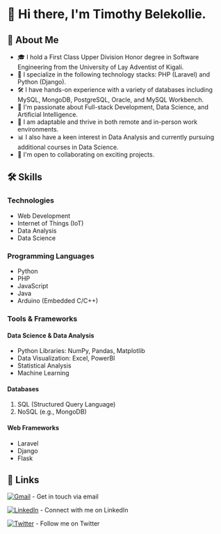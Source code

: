 # 👋 Hi there, I'm Timothy Belekollie.
## 🚀 About Me

- 🎓 I hold a First Class Upper Division Honor degree in Software Engineering from the University of Lay Adventist of Kigali.
- 👀 I specialize in the following technology stacks: PHP (Laravel) and Python (Django).
- 🛠️ I have hands-on experience with a variety of databases including MySQL, MongoDB, PostgreSQL, Oracle, and MySQL Workbench.
- 🌱 I'm passionate about Full-stack Development, Data Science, and Artificial Intelligence.
- 💼 I am adaptable and thrive in both remote and in-person work environments.
- 📊 I also have a keen interest in Data Analysis and currently pursuing additional courses in Data Science.
- 🤝 I'm open to collaborating on exciting projects.


## 🛠 Skills

### Technologies
- Web Development
- Internet of Things (IoT)
- Data Analysis
- Data Science

### Programming Languages
- Python
- PHP
- JavaScript
- Java
- Arduino (Embedded C/C++)

### Tools & Frameworks

#### Data Science & Data Analysis
- Python Libraries: NumPy, Pandas, Matplotlib
- Data Visualization: Excel, PowerBI
- Statistical Analysis
- Machine Learning

#### Databases
1. SQL (Structured Query Language)
2. NoSQL (e.g., MongoDB)

#### Web Frameworks
- Laravel
- Django
- Flask

## 🔗 Links

[![Gmail](https://img.shields.io/badge/Gmail-000?style=for-the-badge&logo=gmail&logoColor=white)](mailto:belekollietimothy2@gmail.com) - Get in touch via email

[![LinkedIn](https://img.shields.io/badge/LinkedIn-0A66C2?style=for-the-badge&logo=linkedin&logoColor=white)](https://www.linkedin.com/in/timothy-belekollie-1b3a5321b/) - Connect with me on LinkedIn

[![Twitter](https://img.shields.io/badge/Twitter-1DA1F2?style=for-the-badge&logo=twitter&logoColor=white)](https://twitter.com/TimothyBelekol2) - Follow me on Twitter


<!---
TimothyBelekollie/TimothyBelekollie is a ✨ special ✨ repository because its `README.md` (this file) appears on your GitHub profile.
You can click the Preview link to take a look at your changes.
--->
